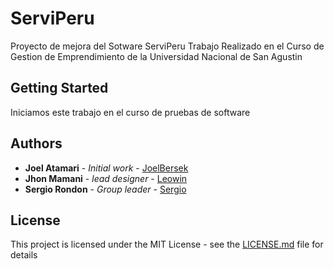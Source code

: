 # ServiPeru
Proyecto de mejora del Sotware ServiPeru
Trabajo Realizado en el Curso de Gestion de Emprendimiento de la Universidad Nacional de San Agustin
## Getting Started
Iniciamos este trabajo en el curso de pruebas de software
## Authors

* **Joel Atamari** - *Initial work* - [JoelBersek](https://github.com/joelBerseker)
* **Jhon Mamani** - *lead designer* - [Leowin](https://github.com/leowi)
* **Sergio Rondon** - *Group leader* - [Sergio](https://github.com/sergio19980816)
## License

This project is licensed under the MIT License - see the [LICENSE.md](LICENSE.md) file for details
